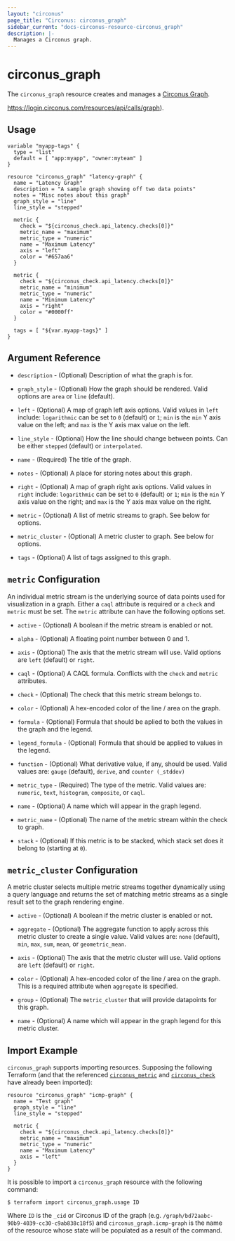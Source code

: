 ```yaml
---
layout: "circonus"
page_title: "Circonus: circonus_graph"
sidebar_current: "docs-circonus-resource-circonus_graph"
description: |-
  Manages a Circonus graph.
---
```


# circonus\_graph

The ``circonus_graph`` resource creates and manages a
[Circonus Graph](https://login.circonus.com/user/docs/Visualization/Graph/Create).

https://login.circonus.com/resources/api/calls/graph).

## Usage

```
variable "myapp-tags" {
  type = "list"
  default = [ "app:myapp", "owner:myteam" ]
}

resource "circonus_graph" "latency-graph" {
  name = "Latency Graph"
  description = "A sample graph showing off two data points"
  notes = "Misc notes about this graph"
  graph_style = "line"
  line_style = "stepped"

  metric {
    check = "${circonus_check.api_latency.checks[0]}"
    metric_name = "maximum"
    metric_type = "numeric"
    name = "Maximum Latency"
    axis = "left"
    color = "#657aa6"
  }

  metric {
    check = "${circonus_check.api_latency.checks[0]}"
    metric_name = "minimum"
    metric_type = "numeric"
    name = "Minimum Latency"
    axis = "right"
    color = "#0000ff"
  }

  tags = [ "${var.myapp-tags}" ]
}
```

## Argument Reference

* `description` - (Optional) Description of what the graph is for.

* `graph_style` - (Optional) How the graph should be rendered.  Valid options
  are `area` or `line` (default).

* `left` - (Optional) A map of graph left axis options.  Valid values in `left`
  include: `logarithmic` can be set to `0` (default) or `1`; `min` is the `min`
  Y axis value on the left; and `max` is the Y axis max value on the left.

* `line_style` - (Optional) How the line should change between points.  Can be
  either `stepped` (default) or `interpolated`.

* `name` - (Required) The title of the graph.

* `notes` - (Optional) A place for storing notes about this graph.

* `right` - (Optional) A map of graph right axis options.  Valid values in
  `right` include: `logarithmic` can be set to `0` (default) or `1`; `min` is
  the `min` Y axis value on the right; and `max` is the Y axis max value on the
  right.

* `metric` - (Optional) A list of metric streams to graph.  See below for
  options.

* `metric_cluster` - (Optional) A metric cluster to graph.  See below for options.

* `tags` - (Optional) A list of tags assigned to this graph.

## `metric` Configuration

An individual metric stream is the underlying source of data points used for
visualization in a graph. Either a `caql` attribute is required or a `check` and
`metric` must be set. The `metric` attribute can have the following options
set.

* `active` - (Optional) A boolean if the metric stream is enabled or not.

* `alpha` - (Optional) A floating point number between 0 and 1.

* `axis` - (Optional) The axis that the metric stream will use.  Valid options
  are `left` (default) or `right`.

* `caql` - (Optional) A CAQL formula.  Conflicts with the `check` and `metric`
  attributes.

* `check` - (Optional) The check that this metric stream belongs to.

* `color` - (Optional) A hex-encoded color of the line / area on the graph.

* `formula` - (Optional) Formula that should be aplied to both the values in the
  graph and the legend.

* `legend_formula` - (Optional) Formula that should be applied to values in the
  legend.

* `function` - (Optional) What derivative value, if any, should be used.  Valid
  values are: `gauge` (default), `derive`, and `counter (_stddev)`

* `metric_type` - (Required) The type of the metric.  Valid values are:
  `numeric`, `text`, `histogram`, `composite`, or `caql`.

* `name` - (Optional) A name which will appear in the graph legend.

* `metric_name` - (Optional) The name of the metric stream within the check to
  graph.

* `stack` - (Optional) If this metric is to be stacked, which stack set does it
  belong to (starting at `0`).

## `metric_cluster` Configuration

A metric cluster selects multiple metric streams together dynamically using a
query language and returns the set of matching metric streams as a single result
set to the graph rendering engine.

* `active` - (Optional) A boolean if the metric cluster is enabled or not.

* `aggregate` - (Optional) The aggregate function to apply across this metric
  cluster to create a single value.  Valid values are: `none` (default), `min`,
  `max`, `sum`, `mean`, or `geometric_mean`.

* `axis` - (Optional) The axis that the metric cluster will use.  Valid options
  are `left` (default) or `right`.

* `color` - (Optional) A hex-encoded color of the line / area on the graph.
  This is a required attribute when `aggregate` is specified.

* `group` - (Optional) The `metric_cluster` that will provide datapoints for this
  graph.

* `name` - (Optional) A name which will appear in the graph legend for this
  metric cluster.

## Import Example

`circonus_graph` supports importing resources.  Supposing the following
Terraform (and that the referenced [`circonus_metric`](metric.html)
and [`circonus_check`](check.html) have already been imported):

```
resource "circonus_graph" "icmp-graph" {
  name = "Test graph"
  graph_style = "line"
  line_style = "stepped"

  metric {
    check = "${circonus_check.api_latency.checks[0]}"
    metric_name = "maximum"
    metric_type = "numeric"
    name = "Maximum Latency"
    axis = "left"
  }
}
```

It is possible to import a `circonus_graph` resource with the following command:

```
$ terraform import circonus_graph.usage ID
```

Where `ID` is the `_cid` or Circonus ID of the graph
(e.g. `/graph/bd72aabc-90b9-4039-cc30-c9ab838c18f5`) and
`circonus_graph.icmp-graph` is the name of the resource whose state will be
populated as a result of the command.
